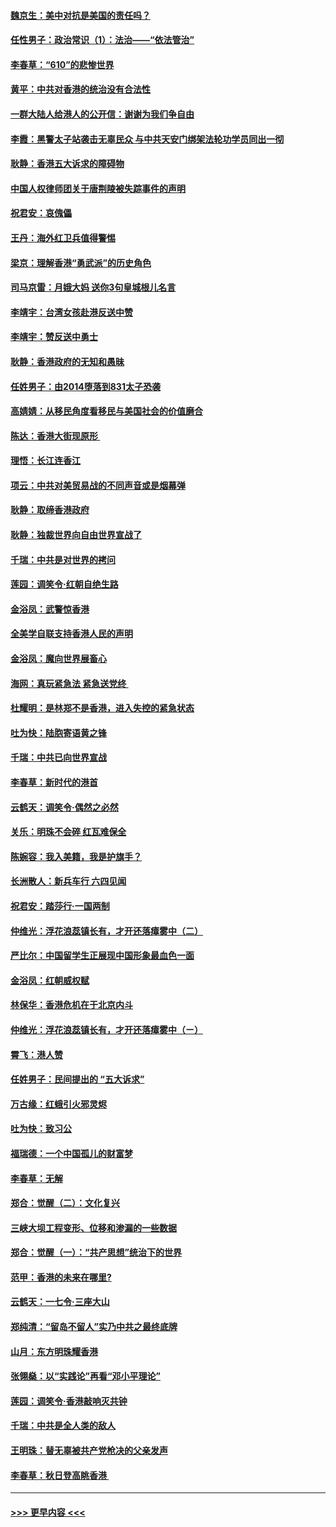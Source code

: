 #### [魏京生：美中对抗是美国的责任吗？](../pages/nsc993/n11500723.md?t=09051255) 
#### [任性男子：政治常识（1）：法治——“依法管治”](../pages/nsc993/n11500791.md?t=09051255) 
#### [李春草：“610”的悲惨世界](../pages/nsc993/n11501141.md?t=09051255) 
#### [黄平：中共对香港的统治没有合法性](../pages/nsc993/n11499473.md?t=09051255) 
#### [一群大陆人给港人的公开信：谢谢为我们争自由](../pages/nsc993/n11500402.md?t=09051255) 
#### [李霞：黑警太子站袭击无辜民众 与中共天安门绑架法轮功学员同出一彻](../pages/nsc993/n11499805.md?t=09051255) 
#### [耿静：香港五大诉求的障碍物](../pages/nsc993/n11497578.md?t=09051255) 
#### [中国人权律师团关于唐荆陵被失踪事件的声明](../pages/nsc993/n11500014.md?t=09051255) 
#### [祝君安：哀傀儡](../pages/nsc993/n11499776.md?t=09051255) 
#### [王丹：海外红卫兵值得警惕](../pages/nsc993/n11498138.md?t=09051255) 
#### [梁京：理解香港“勇武派”的历史角色](../pages/nsc993/n11498006.md?t=09051255) 
#### [司马京雷：月娥大妈  送你3句皇城根儿名言](../pages/nsc993/n11497885.md?t=09051255) 
#### [李靖宇：台湾女孩赴港反送中赞](../pages/nsc993/n11497721.md?t=09051255) 
#### [李靖宇：赞反送中勇士](../pages/nsc993/n11497452.md?t=09051255) 
#### [耿静：香港政府的无知和愚昧](../pages/nsc993/n11494238.md?t=09051255) 
#### [任姓男子：由2014堕落到831太子恐袭](../pages/nsc993/n11496683.md?t=09051255) 
#### [高婧婧：从移民角度看移民与美国社会的价值磨合](../pages/nsc993/n11495757.md?t=09051255) 
#### [陈达：香港大街现原形 ](../pages/nsc993/n11495441.md?t=09051255) 
#### [理悟：长江连香江](../pages/nsc993/n11495377.md?t=09051255) 
#### [项云：中共对美贸易战的不同声音或是烟幕弹](../pages/nsc993/n11494929.md?t=09051255) 
#### [耿静：取缔香港政府](../pages/nsc993/n11494218.md?t=09051255) 
#### [耿静：独裁世界向自由世界宣战了](../pages/nsc993/n11494190.md?t=09051255) 
#### [千瑞：中共是对世界的拷问](../pages/nsc993/n11493021.md?t=09051255) 
#### [莲园：调笑令‧红朝自绝生路](../pages/nsc993/n11493011.md?t=09051255) 
#### [金浴凤：武警惊香港](../pages/nsc993/n11492994.md?t=09051255) 
#### [全美学自联支持香港人民的声明](../pages/nsc993/n11492630.md?t=09051255) 
#### [金浴凤：魔向世界展畜心](../pages/nsc993/n11492599.md?t=09051255) 
#### [海网：真玩紧急法 紧急送党终 ](../pages/nsc993/n11492535.md?t=09051255) 
#### [杜耀明：是林郑不是香港，进入失控的紧急状态](../pages/nsc993/n11491420.md?t=09051255) 
#### [吐为快：陆胞寄语黄之锋](../pages/nsc993/n11491117.md?t=09051255) 
#### [千瑞：中共已向世界宣战](../pages/nsc993/n11490123.md?t=09051255) 
#### [李春草：新时代的港首](../pages/nsc993/n11489864.md?t=09051255) 
#### [云鹤天：调笑令·偶然之必然](../pages/nsc993/n11489701.md?t=09051255) 
#### [关乐：明珠不会碎 红瓦难保全](../pages/nsc993/n11489647.md?t=09051255) 
#### [陈婉容：我入美籍，我是护旗手？](../pages/nsc993/n11487908.md?t=09051255) 
#### [长洲散人：新兵车行 六四见闻](../pages/nsc993/n11487729.md?t=09051255) 
#### [祝君安：踏莎行‧一国两制](../pages/nsc993/n11487699.md?t=09051255) 
#### [仲维光：浮花浪蕊镇长有，才开还落瘴雾中（二）](../pages/nsc993/n11483286.md?t=09051255) 
#### [严比尔：中国留学生正展现中国形象最血色一面](../pages/nsc993/n11485145.md?t=09051255) 
#### [金浴凤：红朝威权赋](../pages/nsc993/n11485191.md?t=09051255) 
#### [林保华：香港危机在于北京内斗](../pages/nsc993/n11484593.md?t=09051255) 
#### [仲维光：浮花浪蕊镇长有，才开还落瘴雾中（ㄧ）](../pages/nsc993/n11483259.md?t=09051255) 
#### [霄飞：港人赞](../pages/nsc993/n11482957.md?t=09051255) 
#### [任姓男子：民间提出的 “五大诉求”](../pages/nsc993/n11482897.md?t=09051255) 
#### [万古缘：红蛾引火邪灵烬](../pages/nsc993/n11482886.md?t=09051255) 
#### [吐为快：致习公](../pages/nsc993/n11482867.md?t=09051255) 
#### [福瑞德：一个中国孤儿的财富梦](../pages/nsc993/n11482817.md?t=09051255) 
#### [李春草：无解](../pages/nsc993/n11482791.md?t=09051255) 
#### [郑合：觉醒（二）：文化复兴](../pages/nsc993/n11478025.md?t=09051255) 
#### [三峡大坝工程变形、位移和渗漏的一些数据](../pages/nsc993/n11478232.md?t=09051255) 
#### [郑合：觉醒（一）：“共产思想”统治下的世界](../pages/nsc993/n11477663.md?t=09051255) 
#### [范甲：香港的未来在哪里?](../pages/nsc993/n11477249.md?t=09051255) 
#### [云鹤天：一七令·三座大山](../pages/nsc993/n11477192.md?t=09051255) 
#### [郑纯清：“留岛不留人”实乃中共之最终底牌](../pages/nsc993/n11476160.md?t=09051255) 
#### [山月：东方明珠耀香港](../pages/nsc993/n11476077.md?t=09051255) 
#### [张翎燊：以“实践论”再看“邓小平理论”](../pages/nsc993/n11475733.md?t=09051255) 
#### [莲园：调笑令‧香港敲响灭共钟](../pages/nsc993/n11475723.md?t=09051255) 
#### [千瑞：中共是全人类的敌人](../pages/nsc993/n11475329.md?t=09051255) 
#### [王明珠：替无辜被共产党枪决的父亲发声](../pages/nsc993/n11474570.md?t=09051255) 
#### [李春草：秋日登高眺香港 ](../pages/nsc993/n11474491.md?t=09051255) 

----
#### [ >>> 更早内容 <<< ](../indexes/nsc993-earlier.md)
